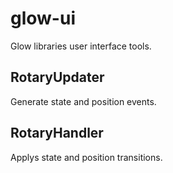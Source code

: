 # glow-ui
Glow libraries user interface tools.

## RotaryUpdater
Generate state and position events.

## RotaryHandler
Applys state and position transitions.